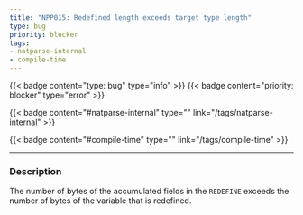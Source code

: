 ```yaml
---
title: "NPP015: Redefined length exceeds target type length"
type: bug
priority: blocker
tags:
- natparse-internal 
- compile-time 
---
```


{{< badge content="type: bug" type="info" >}}
{{< badge content="priority: blocker" type="error" >}}


{{< badge content="#natparse-internal" type="" link="/tags/natparse-internal" >}}

{{< badge content="#compile-time" type="" link="/tags/compile-time" >}}

---

### Description
The number of bytes of the accumulated fields in the `REDEFINE` exceeds the number of bytes of the
variable that is redefined.
